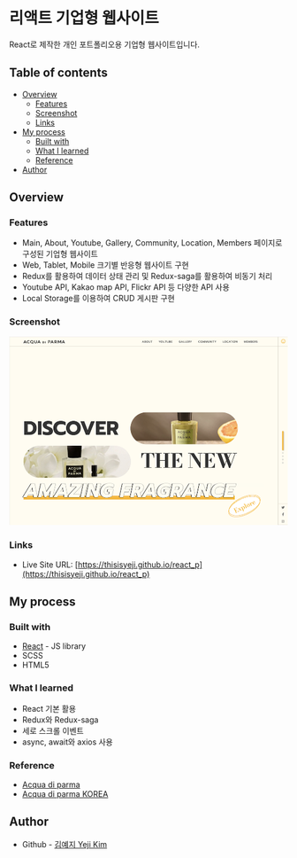 # 리액트 기업형 웹사이트

React로 제작한 개인 포트폴리오용 기업형 웹사이트입니다.

## Table of contents

- [Overview](#overview)
  - [Features](#features)
  - [Screenshot](#screenshot)
  - [Links](#links)
- [My process](#my-process)
  - [Built with](#built-with)
  - [What I learned](#what-i-learned)
  - [Reference](#reference)
- [Author](#author)

## Overview

### Features

- Main, About, Youtube, Gallery, Community, Location, Members 페이지로 구성된 기업형 웹사이트
- Web, Tablet, Mobile 크기별 반응형 웹사이트 구현
- Redux를 활용하여 데이터 상태 관리 및 Redux-saga를 활용하여 비동기 처리
- Youtube API, Kakao map API, Flickr API 등 다양한 API 사용
- Local Storage를 이용하여 CRUD 게시판 구현

### Screenshot

![](./screenshot.png)

### Links

- Live Site URL: [https://thisisyeji.github.io/react_p](https://thisisyeji.github.io/react_p)

## My process

### Built with

- [React](https://reactjs.org/) - JS library
- SCSS
- HTML5

### What I learned

- React 기본 활용
- Redux와 Redux-saga
- 세로 스크롤 이벤트
- async, await와 axios 사용

### Reference

- [Acqua di parma](https://www.acquadiparma.com/)
- [Acqua di parma KOREA](https://www.acquadiparma.kr/)

## Author

- Github - [김예지 Yeji Kim](https://github.com/thisisyeji)
